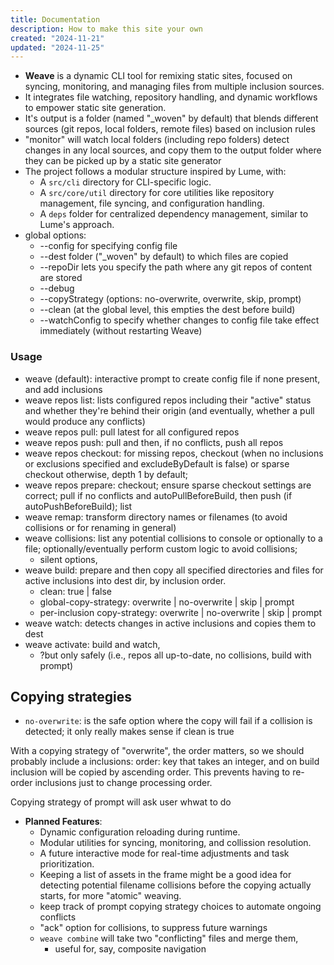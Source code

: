 ```yaml
---
title: Documentation
description: How to make this site your own
created: "2024-11-21"
updated: "2024-11-25"
---
```


- **Weave** is a dynamic CLI tool for remixing static sites, focused on syncing,
  monitoring, and managing files from multiple inclusion sources.
- It integrates file watching, repository handling, and dynamic workflows to
  empower static site generation.
- It's output is a folder (named "_woven" by default) that blends different
  sources (git repos, local folders, remote files) based on inclusion rules
- "monitor" will watch local folders (including repo folders) detect changes in
  any local sources, and copy them to the output folder where they can be picked
  up by a static site generator
- The project follows a modular structure inspired by Lume, with:
  - A `src/cli` directory for CLI-specific logic.
  - A `src/core/util` directory for core utilities like repository management,
    file syncing, and configuration handling.
  - A `deps` folder for centralized dependency management, similar to Lume's
    approach.
- global options:
  - --config for specifying config file
  - --dest folder ("_woven" by default) to which files are copied
  - --repoDir lets you specify the path where any git repos of content are
    stored
  - --debug <level>
  - --copyStrategy (options: no-overwrite, overwrite, skip, prompt)
  - --clean (at the global level, this empties the dest before build)
  - --watchConfig to specify whether changes to config file take effect immediately (without restarting Weave)

### Usage

- weave (default): interactive prompt to create config file if none present, and
  add inclusions
- weave repos list: lists configured repos including their "active" status and
  whether they're behind their origin (and eventually, whether a pull would
  produce any conflicts)
- weave repos pull: pull latest for all configured repos
- weave repos push: pull and then, if no conflicts, push all repos
- weave repos checkout: for missing repos, checkout (when no inclusions or
  exclusions specified and excludeByDefault is false) or sparse checkout
  otherwise, depth 1 by default;
- weave repos prepare: checkout; ensure sparse checkout settings are correct; pull if no
  conflicts and autoPullBeforeBuild, then push (if autoPushBeforeBuild); list 
- weave remap: transform directory names or filenames (to avoid collisions or for renaming in general)
- weave collisions: list any potential collisions to console or optionally to a
  file; optionally/eventually perform custom logic to avoid collisions;
  - silent options,
- weave build: prepare and then copy all specified directories and files for
  active inclusions into dest dir, by inclusion order.
  - clean: true | false
  - global-copy-strategy: overwrite | no-overwrite | skip | prompt
  - per-inclusion copy-strategy: overwrite | no-overwrite | skip | prompt
- weave watch: detects changes in active inclusions and copies them to dest
- weave activate: build and watch,
  - ?but only safely (i.e., repos all up-to-date, no collisions, build with
    prompt)

## Copying strategies

- `no-overwrite`: is the safe option where the copy will fail if a collision is
  detected; it only really makes sense if clean is true

With a copying strategy of "overwrite", the order matters, so we should probably
include a inclusions: order: key that takes an integer, and on build inclusion
will be copied by ascending order. This prevents having to re-order inclusions
just to change processing order.

Copying strategy of prompt will ask user whwat to do

- **Planned Features**:
  - Dynamic configuration reloading during runtime.
  - Modular utilities for syncing, monitoring, and collission resolution.
  - A future interactive mode for real-time adjustments and task prioritization.
  - Keeping a list of assets in the frame might be a good idea for detecting
    potential filename collisions before the copying actually starts, for more
    "atomic" weaving.
  - keep track of prompt copying strategy choices to automate ongoing conflicts
  - "ack" option for collisions, to suppress future warnings
  - `weave combine` will take two "conflicting" files and merge them,
    - useful for, say, composite navigation
